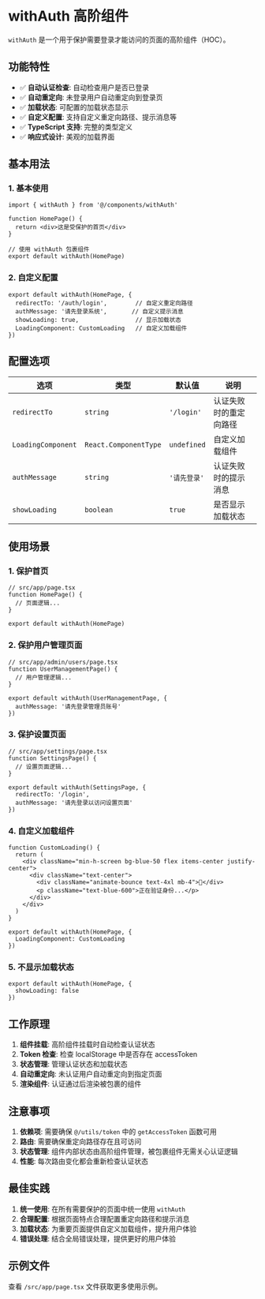 # withAuth 高阶组件

`withAuth` 是一个用于保护需要登录才能访问的页面的高阶组件（HOC）。

## 功能特性

- ✅ **自动认证检查**: 自动检查用户是否已登录
- ✅ **自动重定向**: 未登录用户自动重定向到登录页
- ✅ **加载状态**: 可配置的加载状态显示
- ✅ **自定义配置**: 支持自定义重定向路径、提示消息等
- ✅ **TypeScript 支持**: 完整的类型定义
- ✅ **响应式设计**: 美观的加载界面

## 基本用法

### 1. 基本使用

```tsx
import { withAuth } from '@/components/withAuth'

function HomePage() {
  return <div>这是受保护的首页</div>
}

// 使用 withAuth 包裹组件
export default withAuth(HomePage)
```

### 2. 自定义配置

```tsx
export default withAuth(HomePage, {
  redirectTo: '/auth/login',        // 自定义重定向路径
  authMessage: '请先登录系统',       // 自定义提示消息
  showLoading: true,                // 显示加载状态
  LoadingComponent: CustomLoading   // 自定义加载组件
})
```

## 配置选项

| 选项 | 类型 | 默认值 | 说明 |
|------|------|--------|------|
| `redirectTo` | `string` | `'/login'` | 认证失败时的重定向路径 |
| `LoadingComponent` | `React.ComponentType` | `undefined` | 自定义加载组件 |
| `authMessage` | `string` | `'请先登录'` | 认证失败时的提示消息 |
| `showLoading` | `boolean` | `true` | 是否显示加载状态 |

## 使用场景

### 1. 保护首页

```tsx
// src/app/page.tsx
function HomePage() {
  // 页面逻辑...
}

export default withAuth(HomePage)
```

### 2. 保护用户管理页面

```tsx
// src/app/admin/users/page.tsx
function UserManagementPage() {
  // 用户管理逻辑...
}

export default withAuth(UserManagementPage, {
  authMessage: '请先登录管理员账号'
})
```

### 3. 保护设置页面

```tsx
// src/app/settings/page.tsx
function SettingsPage() {
  // 设置页面逻辑...
}

export default withAuth(SettingsPage, {
  redirectTo: '/login',
  authMessage: '请先登录以访问设置页面'
})
```

### 4. 自定义加载组件

```tsx
function CustomLoading() {
  return (
    <div className="min-h-screen bg-blue-50 flex items-center justify-center">
      <div className="text-center">
        <div className="animate-bounce text-4xl mb-4">🚀</div>
        <p className="text-blue-600">正在验证身份...</p>
      </div>
    </div>
  )
}

export default withAuth(HomePage, {
  LoadingComponent: CustomLoading
})
```

### 5. 不显示加载状态

```tsx
export default withAuth(HomePage, {
  showLoading: false
})
```

## 工作原理

1. **组件挂载**: 高阶组件挂载时自动检查认证状态
2. **Token 检查**: 检查 localStorage 中是否存在 accessToken
3. **状态管理**: 管理认证状态和加载状态
4. **自动重定向**: 未认证用户自动重定向到指定页面
5. **渲染组件**: 认证通过后渲染被包裹的组件

## 注意事项

1. **依赖项**: 需要确保 `@/utils/token` 中的 `getAccessToken` 函数可用
2. **路由**: 需要确保重定向路径存在且可访问
3. **状态管理**: 组件内部状态由高阶组件管理，被包裹组件无需关心认证逻辑
4. **性能**: 每次路由变化都会重新检查认证状态

## 最佳实践

1. **统一使用**: 在所有需要保护的页面中统一使用 `withAuth`
2. **合理配置**: 根据页面特点合理配置重定向路径和提示消息
3. **加载状态**: 为重要页面提供自定义加载组件，提升用户体验
4. **错误处理**: 结合全局错误处理，提供更好的用户体验

## 示例文件

查看 `/src/app/page.tsx` 文件获取更多使用示例。
